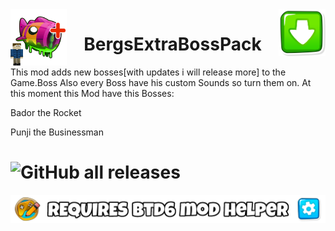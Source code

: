 <a href="https://github.com/Bergbauer22/BergsExtraBossPack/releases/download/v0.2.4/BergsExtraBossPack.dll">
    <img align="left" alt="Icon" height="90" src="Icon.png">
    <img align="right" alt="Download" height="75" src="https://raw.githubusercontent.com/gurrenm3/BTD-Mod-Helper/master/BloonsTD6%20Mod%20Helper/Resources/DownloadBtn.png">
</a>

<h1 align="center">BergsExtraBossPack</h1>

This mod adds new bosses[with updates i will release more] to the Game.Boss Also every Boss have his custom Sounds so turn them on.
At this moment this Mod have this Bosses:

Bador the Rocket

Punji the Businessman

<h1 aling="left"><img alt="GitHub all releases" height="25" src="https://img.shields.io/github/downloads/Bergbauer22/BergsExtraBossPack/total?label=Total%20Dowloads"></h1>

[![Requires BTD6 Mod Helper](https://raw.githubusercontent.com/gurrenm3/BTD-Mod-Helper/master/banner.png)](https://github.com/gurrenm3/BTD-Mod-Helper#readme)

